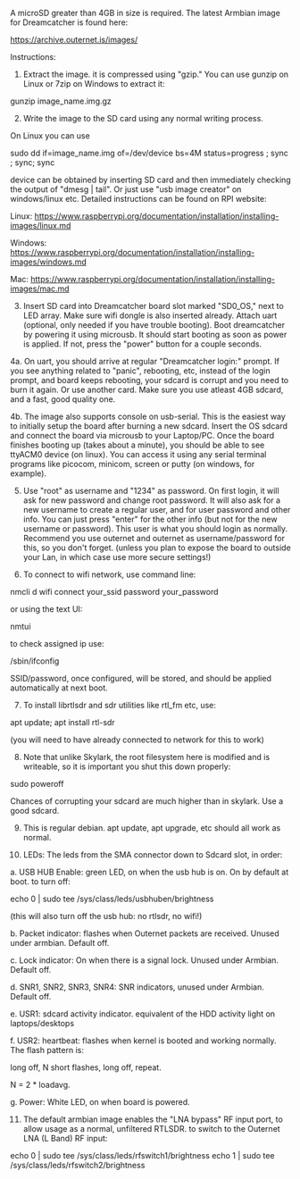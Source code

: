 A microSD greater than 4GB in size is required. The latest Armbian image for Dreamcatcher is found here:

https://archive.outernet.is/images/

Instructions:

1. Extract the image. it is compressed using "gzip." You can use gunzip on Linux or 7zip on Windows to extract it:

gunzip image_name.img.gz

2. Write the image to the SD card using any normal writing process.

On Linux you can use

sudo dd if=image_name.img of=/dev/device bs=4M status=progress ; sync ; sync; sync

device can be obtained by inserting SD card and then immediately checking the
output of "dmesg | tail". Or just use "usb image creator" on windows/linux etc. Detailed instructions can be found on RPI website:

Linux: https://www.raspberrypi.org/documentation/installation/installing-images/linux.md

Windows: https://www.raspberrypi.org/documentation/installation/installing-images/windows.md

Mac: https://www.raspberrypi.org/documentation/installation/installing-images/mac.md

3. Insert SD card into Dreamcatcher board slot marked "SD0_OS," next to LED array.
Make sure wifi dongle is also inserted already. Attach uart (optional, only needed if you have trouble booting). Boot dreamcatcher by powering it using microusb. It should start booting as soon as power is applied. If not, press the "power" button for a couple seconds.

4a. On uart, you should arrive at regular "Dreamcatcher login:" prompt. If you see anything related to "panic", rebooting, etc, instead of the login prompt, and board keeps rebooting,
your sdcard is corrupt and you need to burn it again. Or use another card. Make sure you use atleast 4GB sdcard, and a fast, good quality one.

4b. The image also supports console on usb-serial. This is the easiest way to initially setup the board after burning a new sdcard. Insert the OS sdcard and connect the board via microusb to your Laptop/PC. Once the board finishes booting up (takes about a minute), you should be able to see ttyACM0 device (on linux). You can access it using any serial terminal programs like picocom, minicom, screen or putty (on windows, for example).

5. Use "root" as username and "1234" as password. On first login, it will ask for new password and change root password. It will also ask for a new username to create a regular user, and for user password and other info. You can just press "enter" for the other info (but not for the  new username or password). This user is what you should login as normally.
Recommend you use outernet and outernet as username/password for this, so you don't forget.
(unless you plan to expose the board to outside your Lan, in which case use more secure settings!)


6. To connect to wifi network, use command line:

nmcli d wifi connect your_ssid password your_password

or using the text UI:

nmtui


to check assigned ip use:

/sbin/ifconfig

SSID/password, once configured, will be stored, and should be applied automatically at next boot.

7. To install librtlsdr and sdr utilities like rtl_fm etc, use:

apt update; apt install rtl-sdr

(you will need to have already connected to network for this to work)

8. Note that unlike Skylark, the root filesystem here is modified and is writeable, so it is important you shut this down properly:

sudo poweroff

Chances of corrupting your sdcard are much higher than in skylark. Use a good sdcard.

9. This is regular debian. apt update, apt upgrade, etc should all work as normal.


10. LEDs: The leds from the SMA connector down to Sdcard slot, in order:

a. USB HUB Enable: green LED, on when the usb hub is on. On by default at boot.
to turn off:

echo 0 | sudo tee /sys/class/leds/usbhuben/brightness

(this will also turn off the usb hub: no rtlsdr, no wifi!)

b. Packet indicator: flashes when Outernet packets are received. Unused under armbian. Default off.

c. Lock indicator: On when there is a signal lock. Unused under Armbian. Default off.

d. SNR1, SNR2, SNR3, SNR4: SNR indicators, unused under Armbian. Default off.

e. USR1: sdcard activity indicator. equivalent of the HDD activity light on laptops/desktops

f. USR2: heartbeat: flashes when kernel is booted and working normally. The flash pattern is:

long off, N short flashes, long off, repeat.

N = 2 * loadavg.

g. Power: White LED, on when board is powered.

11. The default armbian image enables the "LNA bypass" RF input port, to allow usage as a normal, unfiltered RTLSDR.
to switch to the Outernet LNA (L Band) RF input:

echo 0 | sudo tee /sys/class/leds/rfswitch1/brightness
echo 1 | sudo tee /sys/class/leds/rfswitch2/brightness
